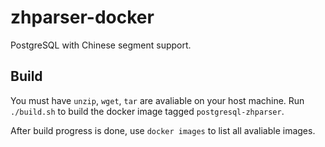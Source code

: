 # zhparser-docker

PostgreSQL with Chinese segment support.

## Build

You must have `unzip`, `wget`, `tar` are avaliable on your host machine. Run `./build.sh` to build the docker image tagged `postgresql-zhparser`.

After build progress is done, use `docker images` to list all avaliable images. 
